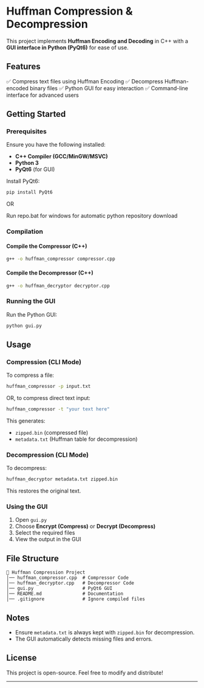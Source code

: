 # Huffman Compression & Decompression

This project implements **Huffman Encoding and Decoding** in C++ with a **GUI interface in Python (PyQt6)** for ease of use.

## Features
✅ Compress text files using Huffman Encoding
✅ Decompress Huffman-encoded binary files
✅ Python GUI for easy interaction
✅ Command-line interface for advanced users

## Getting Started

### Prerequisites
Ensure you have the following installed:
- **C++ Compiler (GCC/MinGW/MSVC)**
- **Python 3**
- **PyQt6** (for GUI)

Install PyQt6:
```sh
pip install PyQt6
```
OR

Run repo.bat for windows for automatic python repository download


### Compilation
#### **Compile the Compressor (C++)**
```sh
g++ -o huffman_compressor compressor.cpp
```
#### **Compile the Decompressor (C++)**
```sh
g++ -o huffman_decryptor decryptor.cpp
```

### Running the GUI
Run the Python GUI:
```sh
python gui.py
```

## Usage

### **Compression (CLI Mode)**
To compress a file:
```sh
huffman_compressor -p input.txt
```
OR, to compress direct text input:
```sh
huffman_compressor -t "your text here"
```
This generates:
- `zipped.bin` (compressed file)
- `metadata.txt` (Huffman table for decompression)

### **Decompression (CLI Mode)**
To decompress:
```sh
huffman_decryptor metadata.txt zipped.bin
```
This restores the original text.

### **Using the GUI**
1. Open `gui.py`
2. Choose **Encrypt (Compress)** or **Decrypt (Decompress)**
3. Select the required files
4. View the output in the GUI

## File Structure
```
📂 Huffman Compression Project
│── huffman_compressor.cpp  # Compressor Code
│── huffman_decryptor.cpp   # Decompressor Code
│── gui.py                  # PyQt6 GUI
│── README.md               # Documentation
│── .gitignore              # Ignore compiled files
```

## Notes
- Ensure `metadata.txt` is always kept with `zipped.bin` for decompression.
- The GUI automatically detects missing files and errors.

## License
This project is open-source. Feel free to modify and distribute!

---

